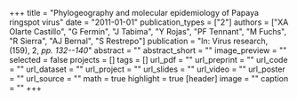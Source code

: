 +++
title = "Phylogeography and molecular epidemiology of Papaya ringspot virus"
date = "2011-01-01"
publication_types = ["2"]
authors = ["XA Olarte Castillo", "G Fermin", "J Tabima", "Y Rojas", "PF Tennant", "M Fuchs", "R Sierra", "AJ Bernal", "S Restrepo"]
publication = "In: Virus research, (159), 2, _pp. 132--140_"
abstract = ""
abstract_short = ""
image_preview = ""
selected = false
projects = []
tags = []
url_pdf = ""
url_preprint = ""
url_code = ""
url_dataset = ""
url_project = ""
url_slides = ""
url_video = ""
url_poster = ""
url_source = ""
math = true
highlight = true
[header]
image = ""
caption = ""
+++
